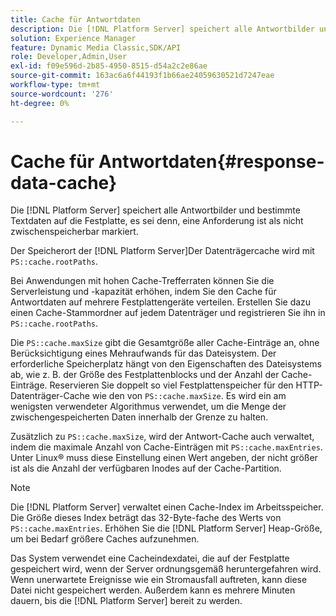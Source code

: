 ```yaml
---
title: Cache für Antwortdaten
description: Die [!DNL Platform Server] speichert alle Antwortbilder und bestimmte Textdaten auf die Festplatte, es sei denn, eine Anforderung ist als nicht zwischenspeicherbar markiert.
solution: Experience Manager
feature: Dynamic Media Classic,SDK/API
role: Developer,Admin,User
exl-id: f09e596d-2b85-4950-8515-d54a2c2e86ae
source-git-commit: 163ac6a6f44193f1b66ae24059630521d7247eae
workflow-type: tm+mt
source-wordcount: '276'
ht-degree: 0%

---
```


# Cache für Antwortdaten{#response-data-cache}

Die [!DNL Platform Server] speichert alle Antwortbilder und bestimmte Textdaten auf die Festplatte, es sei denn, eine Anforderung ist als nicht zwischenspeicherbar markiert.

Der Speicherort der [!DNL Platform Server]Der Datenträgercache wird mit `PS::cache.rootPaths`.

Bei Anwendungen mit hohen Cache-Trefferraten können Sie die Serverleistung und -kapazität erhöhen, indem Sie den Cache für Antwortdaten auf mehrere Festplattengeräte verteilen. Erstellen Sie dazu einen Cache-Stammordner auf jedem Datenträger und registrieren Sie ihn in `PS::cache.rootPaths`.

Die `PS::cache.maxSize` gibt die Gesamtgröße aller Cache-Einträge an, ohne Berücksichtigung eines Mehraufwands für das Dateisystem. Der erforderliche Speicherplatz hängt von den Eigenschaften des Dateisystems ab, wie z. B. der Größe des Festplattenblocks und der Anzahl der Cache-Einträge. Reservieren Sie doppelt so viel Festplattenspeicher für den HTTP-Datenträger-Cache wie den von `PS::cache.maxSize`. Es wird ein am wenigsten verwendeter Algorithmus verwendet, um die Menge der zwischengespeicherten Daten innerhalb der Grenze zu halten.

Zusätzlich zu `PS::cache.maxSize`, wird der Antwort-Cache auch verwaltet, indem die maximale Anzahl von Cache-Einträgen mit `PS::cache.maxEntries`. Unter Linux® muss diese Einstellung einen Wert angeben, der nicht größer ist als die Anzahl der verfügbaren Inodes auf der Cache-Partition.

>[!NOTE]
>
>Die [!DNL Platform Server] verwaltet einen Cache-Index im Arbeitsspeicher. Die Größe dieses Index beträgt das 32-Byte-fache des Werts von `PS::cache.maxEntries`. Erhöhen Sie die [!DNL Platform Server] Heap-Größe, um bei Bedarf größere Caches aufzunehmen.

Das System verwendet eine Cacheindexdatei, die auf der Festplatte gespeichert wird, wenn der Server ordnungsgemäß heruntergefahren wird. Wenn unerwartete Ereignisse wie ein Stromausfall auftreten, kann diese Datei nicht gespeichert werden. Außerdem kann es mehrere Minuten dauern, bis die [!DNL Platform Server] bereit zu werden.
